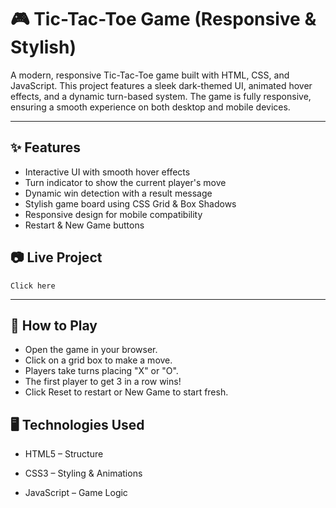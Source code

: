 # 🎮 Tic-Tac-Toe Game (Responsive & Stylish)
A modern, responsive Tic-Tac-Toe game built with HTML, CSS, and JavaScript. This project features a sleek dark-themed UI, animated hover effects, and a dynamic turn-based system. The game is fully responsive, ensuring a smooth experience on both desktop and mobile devices.

--- 

## ✨ Features
- Interactive UI with smooth hover effects
- Turn indicator to show the current player's move
- Dynamic win detection with a result message
- Stylish game board using CSS Grid & Box Shadows
- Responsive design for mobile compatibility
- Restart & New Game buttons

## 📷 Live Project
    Click here

---

## 🚀 How to Play
  - Open the game in your browser.
  - Click on a grid box to make a move.
  - Players take turns placing "X" or "O".
  - The first player to get 3 in a row wins!
  - Click Reset to restart or New Game to start fresh.

## 🖥️ Technologies Used

- HTML5 – Structure

- CSS3 – Styling & Animations

- JavaScript – Game Logic
